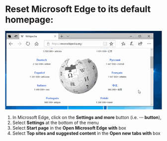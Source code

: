 # Reset Microsoft Edge to its default homepage: 
<IMG SRC="/images/edge-default-homepage.gif">
   
1. In Microsoft Edge, click on the **Settings and more** button (i.e. **··· button**),
2. Select **Settings** at the bottom of the menu 
3. Select **Start page** in the **Open Microsoft Edge with** box
4. Select **Top sites and suggested content** in the **Open new tabs with** box


<!--
![MS Edge Settings Highlight](/images/instructions-settings_highlight.png)
![MS Edge Open Microsoft Edge With Settings Highlight](/images/instructions-open_microsoft_edge_highlight.png)
-->

